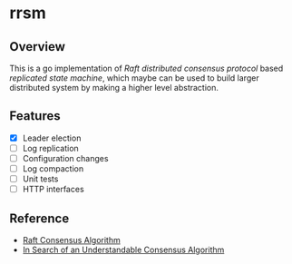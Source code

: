 rrsm
========
## Overview ##
This is a go implementation of *Raft distributed consensus protocol* based *replicated state machine*, which maybe can be used to build larger distributed system by making a higher level abstraction.

## Features ##
- [x] Leader election 
- [ ] Log replication
- [ ] Configuration changes
- [ ] Log compaction
- [ ] Unit tests
- [ ] HTTP interfaces

## Reference ##
- [Raft Consensus Algorithm](https://raft.github.io/)
- [In Search of an Understandable Consensus Algorithm](https://raft.github.io/raft.pdf)
